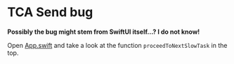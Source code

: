 #  TCA Send bug

**Possibly the bug might stem from SwiftUI itself...? I do not know!**

Open [App.swift](./TCASendBug/AppFeature.swift) and take a look at the function `proceedToNextSlowTask` in the top.